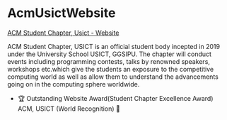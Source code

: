 # AcmUsictWebsite

<a href="https://usict.acm.org/">ACM Student Chapter, Usict - Website</a>

ACM Student Chapter, USICT is an official student body incepted in 2019 under the University School USICT, GGSIPU. The chapter will conduct events including programming contests, talks by renowned speakers, workshops etc.which give the students an exposure to the competitive computing world as well as allow them to understand the advancements going on in the computing sphere worldwide.

* 🏆 Outstanding Website Award(Student Chapter Excellence Award) ACM, USICT (World Recognition) 🥇
